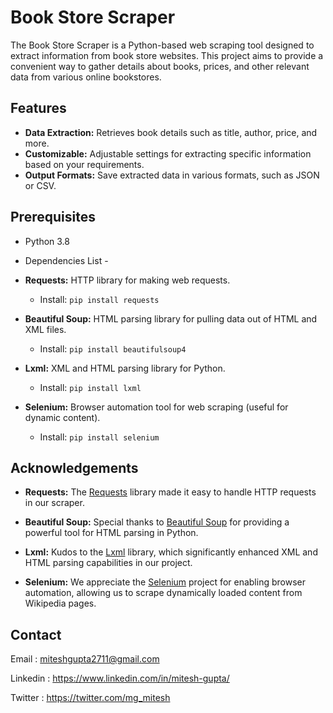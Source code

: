 
# Book Store Scraper

The Book Store Scraper is a Python-based web scraping tool designed to extract information from book store websites. This project aims to provide a convenient way to gather details about books, prices, and other relevant data from various online bookstores.



## Features

- **Data Extraction:** Retrieves book details such as title, author, price, and more.
- **Customizable:** Adjustable settings for extracting specific information based on your requirements.
- **Output Formats:** Save extracted data in various formats, such as JSON or CSV.

## Prerequisites
- Python 3.8
- Dependencies List -
- **Requests:** HTTP library for making web requests.
  - Install: `pip install requests`

- **Beautiful Soup:** HTML parsing library for pulling data out of HTML and XML files.
  - Install: `pip install beautifulsoup4`

- **Lxml:** XML and HTML parsing library for Python.
  - Install: `pip install lxml`

- **Selenium:** Browser automation tool for web scraping (useful for dynamic content).
  - Install: `pip install selenium`
## Acknowledgements

- **Requests:** The [Requests](https://docs.python-requests.org/en/latest/) library made it easy to handle HTTP requests in our scraper.

- **Beautiful Soup:** Special thanks to [Beautiful Soup](https://www.crummy.com/software/BeautifulSoup/) for providing a powerful tool for HTML parsing in Python.

- **Lxml:** Kudos to the [Lxml](https://lxml.de/) library, which significantly enhanced XML and HTML parsing capabilities in our project.

- **Selenium:** We appreciate the [Selenium](https://www.selenium.dev/) project for enabling browser automation, allowing us to scrape dynamically loaded content from Wikipedia pages.

## Contact
Email : miteshgupta2711@gmail.com

Linkedin : https://www.linkedin.com/in/mitesh-gupta/

Twitter : https://twitter.com/mg_mitesh
